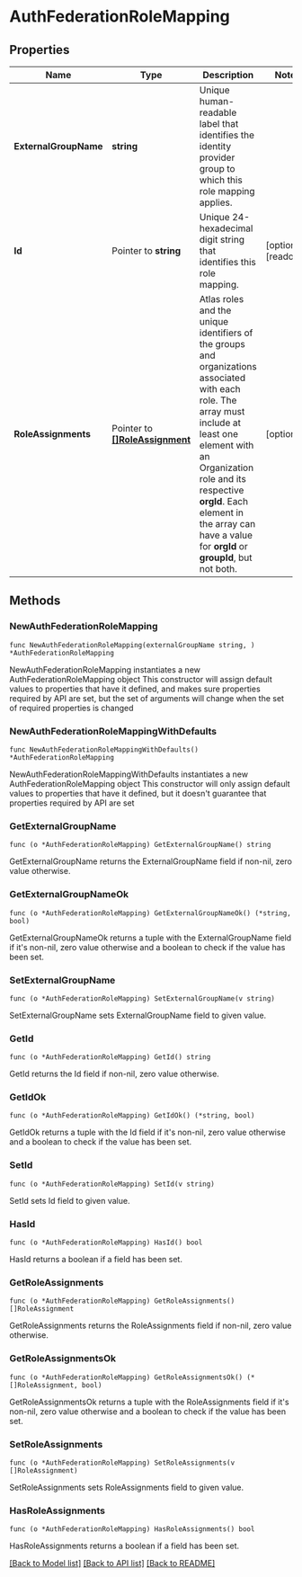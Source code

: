 # AuthFederationRoleMapping

## Properties

Name | Type | Description | Notes
------------ | ------------- | ------------- | -------------
**ExternalGroupName** | **string** | Unique human-readable label that identifies the identity provider group to which this role mapping applies. | 
**Id** | Pointer to **string** | Unique 24-hexadecimal digit string that identifies this role mapping. | [optional] [readonly] 
**RoleAssignments** | Pointer to [**[]RoleAssignment**](RoleAssignment.md) | Atlas roles and the unique identifiers of the groups and organizations associated with each role. The array must include at least one element with an Organization role and its respective **orgId**. Each element in the array can have a value for **orgId** or **groupId**, but not both. | [optional] 

## Methods

### NewAuthFederationRoleMapping

`func NewAuthFederationRoleMapping(externalGroupName string, ) *AuthFederationRoleMapping`

NewAuthFederationRoleMapping instantiates a new AuthFederationRoleMapping object
This constructor will assign default values to properties that have it defined,
and makes sure properties required by API are set, but the set of arguments
will change when the set of required properties is changed

### NewAuthFederationRoleMappingWithDefaults

`func NewAuthFederationRoleMappingWithDefaults() *AuthFederationRoleMapping`

NewAuthFederationRoleMappingWithDefaults instantiates a new AuthFederationRoleMapping object
This constructor will only assign default values to properties that have it defined,
but it doesn't guarantee that properties required by API are set

### GetExternalGroupName

`func (o *AuthFederationRoleMapping) GetExternalGroupName() string`

GetExternalGroupName returns the ExternalGroupName field if non-nil, zero value otherwise.

### GetExternalGroupNameOk

`func (o *AuthFederationRoleMapping) GetExternalGroupNameOk() (*string, bool)`

GetExternalGroupNameOk returns a tuple with the ExternalGroupName field if it's non-nil, zero value otherwise
and a boolean to check if the value has been set.

### SetExternalGroupName

`func (o *AuthFederationRoleMapping) SetExternalGroupName(v string)`

SetExternalGroupName sets ExternalGroupName field to given value.

### GetId

`func (o *AuthFederationRoleMapping) GetId() string`

GetId returns the Id field if non-nil, zero value otherwise.

### GetIdOk

`func (o *AuthFederationRoleMapping) GetIdOk() (*string, bool)`

GetIdOk returns a tuple with the Id field if it's non-nil, zero value otherwise
and a boolean to check if the value has been set.

### SetId

`func (o *AuthFederationRoleMapping) SetId(v string)`

SetId sets Id field to given value.

### HasId

`func (o *AuthFederationRoleMapping) HasId() bool`

HasId returns a boolean if a field has been set.
### GetRoleAssignments

`func (o *AuthFederationRoleMapping) GetRoleAssignments() []RoleAssignment`

GetRoleAssignments returns the RoleAssignments field if non-nil, zero value otherwise.

### GetRoleAssignmentsOk

`func (o *AuthFederationRoleMapping) GetRoleAssignmentsOk() (*[]RoleAssignment, bool)`

GetRoleAssignmentsOk returns a tuple with the RoleAssignments field if it's non-nil, zero value otherwise
and a boolean to check if the value has been set.

### SetRoleAssignments

`func (o *AuthFederationRoleMapping) SetRoleAssignments(v []RoleAssignment)`

SetRoleAssignments sets RoleAssignments field to given value.

### HasRoleAssignments

`func (o *AuthFederationRoleMapping) HasRoleAssignments() bool`

HasRoleAssignments returns a boolean if a field has been set.

[[Back to Model list]](../README.md#documentation-for-models) [[Back to API list]](../README.md#documentation-for-api-endpoints) [[Back to README]](../README.md)


